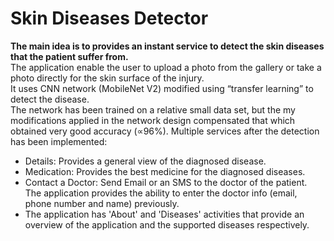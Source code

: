 # Skin Diseases Detector
<b>The main idea is to provides an instant service to detect the skin diseases that the patient suffer from. </b> <br />
The application enable the user to upload a photo from the gallery or take a photo directly for the skin surface of the injury.<br />
It uses CNN network (MobileNet V2) modified using “transfer learning” to detect the disease.<br />
The network has been trained on a relative small data set, but the my modifications applied in the network design compensated that which obtained very good accuracy (∝96%).
Multiple services after the detection has been implemented:
- Details:
  Provides a general view of the diagnosed disease.
- Medication:
  Provides the best medicine for the diagnosed diseases.
- Contact a Doctor:
  Send Email or an SMS to the doctor of the patient.<br />
  The application provides the ability to enter the doctor info (email, phone number and name) previously.
- The application has 'About' and 'Diseases' activities that provide an overview of the application and the supported diseases respectively.

